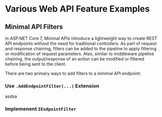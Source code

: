 # Various Web API Feature Examples

## Minimal API Filters

In ASP.NET Core 7, Minimal APIs introduce a lightweight way to create REST API endpoints without the need for traditional controllers. As part of request and response chaining, filters can be added to the pipeline to apply filtering or modification of request parameters. Also, similar to middleware pipeline chaining, the output/response of an action can be modified or filtered before being sent to the client. 

There are two primary ways to add filters to a minimal API endpoint:

### Use `.AddEndpointFilter(...)` Extension

asdsa

### Implemenent `IEndpointFilter`